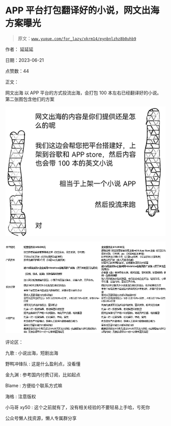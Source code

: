 # APP 平台打包翻译好的小说，网文出海方案曝光

> 原文：[`www.yuque.com/for_lazy/xkrm14/eynbnlzhz8b0uhb9`](https://www.yuque.com/for_lazy/xkrm14/eynbnlzhz8b0uhb9)

作者： 延延延

日期：2023-06-21

点赞数：44

正文：

网文出海 以 APP 平台的方式投流出海，会打包 100 本左右已经翻译好的小说。第二张图包含他们的方案

![](img/6dc007cc3c4b68c94c8291e0e753acc9.png)

![](img/b84e4208c153f9a3f4754c46c72ee685.png)

评论区：

九歌 : 小说出海，短剧出海

野鸭冲锋队 : 这是什么盈利点，没看懂

金九渊 : 参考国内付费订阅，比如起点

Blame : 方便给个联系方式嘛

海格 : 注意版权

小马哥 xy50 : 这个之前就有了，没有相关经验的不要轻易上手哈，亏死你

公众号懒人找资源，懒人专属群分享

